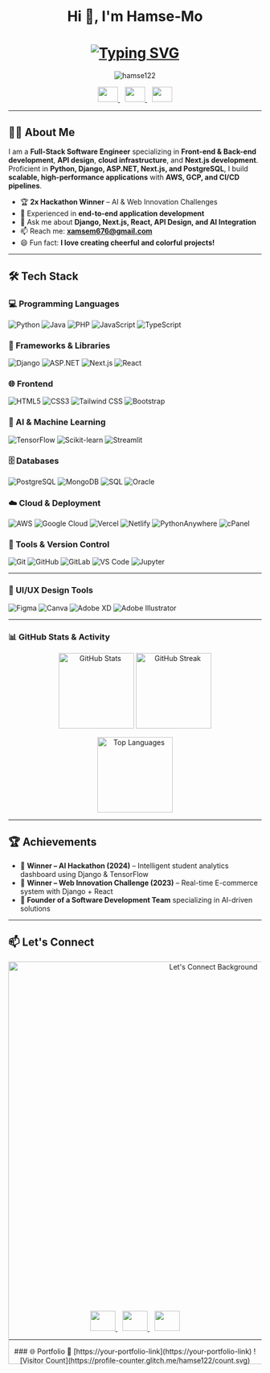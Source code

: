 <h1 align="center">Hi 💫, I'm Hamse-Mo </h1>
<div align="center">

  <!-- Animated Typing Header -->
  <h1>
    <a href="https://git.io/typing-svg">
      <img src="https://readme-typing-svg.herokuapp.com/?lines=Full-Stack+Software+Engineer;AI+Integration+Specialist;Hackathon+Champion;Open+Source+Contributor&center=true&size=30&color=FFD700&width=650&height=60&duration=4000&pause=1000" alt="Typing SVG" />
    </a>
  </h1>

  <!-- Profile Views -->
  <p align="center">
    <img src="https://komarev.com/ghpvc/?username=hamse122&label=Profile%20Views&color=FFD700&style=flat" alt="hamse122" />
  </p>

<!-- Social Links -->
<p align="center" style="margin: 0; padding: 0;">
  <a href="https://www.linkedin.com/in/hamse-mohamed-28a1a7351" target="_blank" style="margin: 0 5px;">
    <img src="https://raw.githubusercontent.com/rahuldkjain/github-profile-readme-generator/master/src/images/icons/Social/linked-in-alt.svg" height="30" width="40" style="border: none; margin: 0;" />
  </a>
  <a href="https://www.instagram.com/xamse8328/?hl=en" target="_blank" style="margin: 0 5px;">
    <img src="https://raw.githubusercontent.com/rahuldkjain/github-profile-readme-generator/master/src/images/icons/Social/instagram.svg" height="30" width="40" style="border: none; margin: 0;" />
  </a>
  <a href="https://www.facebook.com/share/12DtxupVJwk/" target="_blank" style="margin: 0 5px;">
    <img src="https://raw.githubusercontent.com/rahuldkjain/github-profile-readme-generator/master/src/images/icons/Social/facebook.svg" height="30" width="40" style="border: none; margin: 0;" />
  </a>
</p>

</div>

---

## 👨‍💻 About Me

I am a **Full-Stack Software Engineer** specializing in **Front-end & Back-end development**, **API design**, **cloud infrastructure**, and **Next.js development**.  
Proficient in **Python, Django, ASP.NET, Next.js, and PostgreSQL**, I build **scalable, high-performance applications** with **AWS, GCP, and CI/CD pipelines**.

- 🏆 **2x Hackathon Winner** – AI & Web Innovation Challenges  
- 🚀 Experienced in **end-to-end application development**  
- 💬 Ask me about **Django, Next.js, React, API Design, and AI Integration**  
- 📫 Reach me: **xamsem676@gmail.com**  
- 😄 Fun fact: **I love creating cheerful and colorful projects!**

---

## 🛠️ Tech Stack

### 💻 Programming Languages
![Python](https://img.shields.io/badge/-Python-3776AB?style=flat-square&logo=python&logoColor=white)
![Java](https://img.shields.io/badge/-Java-007396?style=flat-square&logo=java&logoColor=white)
![PHP](https://img.shields.io/badge/-PHP-777BB4?style=flat-square&logo=php&logoColor=white)
![JavaScript](https://img.shields.io/badge/-JavaScript-F7DF1E?style=flat-square&logo=javascript&logoColor=black)
![TypeScript](https://img.shields.io/badge/-TypeScript-3178C6?style=flat-square&logo=typescript&logoColor=white)


### 🧩 Frameworks & Libraries
![Django](https://img.shields.io/badge/-Django-092E20?style=flat-square&logo=django&logoColor=white)
![ASP.NET](https://img.shields.io/badge/-ASP.NET-512BD4?style=flat-square&logo=dotnet&logoColor=white)
![Next.js](https://img.shields.io/badge/-Next.js-000000?style=flat-square&logo=nextdotjs&logoColor=white)
![React](https://img.shields.io/badge/-React-61DAFB?style=flat-square&logo=react&logoColor=black)

### 🌐 Frontend
![HTML5](https://img.shields.io/badge/-HTML5-E34F26?style=flat-square&logo=html5&logoColor=white)
![CSS3](https://img.shields.io/badge/-CSS3-1572B6?style=flat-square&logo=css3&logoColor=white)
![Tailwind CSS](https://img.shields.io/badge/-Tailwind_CSS-38B2AC?style=flat-square&logo=tailwind-css&logoColor=white)
![Bootstrap](https://img.shields.io/badge/-Bootstrap-7952B3?style=flat-square&logo=bootstrap&logoColor=white)

### 🧠 AI & Machine Learning
![TensorFlow](https://img.shields.io/badge/-TensorFlow-FF6F00?style=flat-square&logo=tensorflow&logoColor=white)
![Scikit-learn](https://img.shields.io/badge/-Scikit_learn-F7931E?style=flat-square&logo=scikit-learn&logoColor=white)
![Streamlit](https://img.shields.io/badge/-Streamlit-FF4B4B?style=flat-square&logo=streamlit&logoColor=white)

### 🗄️ Databases
![PostgreSQL](https://img.shields.io/badge/-PostgreSQL-336791?style=flat-square&logo=postgresql&logoColor=white)
![MongoDB](https://img.shields.io/badge/-MongoDB-47A248?style=flat-square&logo=mongodb&logoColor=white)
![SQL](https://img.shields.io/badge/-SQL-003B57?style=flat-square&logo=sqlite&logoColor=white)
![Oracle](https://img.shields.io/badge/-Oracle-F80000?style=flat-square&logo=oracle&logoColor=white)

### ☁️ Cloud & Deployment
![AWS](https://img.shields.io/badge/-AWS-232F3E?style=flat-square&logo=amazon-aws&logoColor=white)
![Google Cloud](https://img.shields.io/badge/-Google_Cloud-4285F4?style=flat-square&logo=google-cloud&logoColor=white)
![Vercel](https://img.shields.io/badge/-Vercel-000000?style=flat-square&logo=vercel&logoColor=white)
![Netlify](https://img.shields.io/badge/-Netlify-00C7B7?style=flat-square&logo=netlify&logoColor=white)
![PythonAnywhere](https://img.shields.io/badge/-PythonAnywhere-1F425F?style=flat-square&logo=python&logoColor=white)
![cPanel](https://img.shields.io/badge/-cPanel-FF6C2C?style=flat-square&logo=cpanel&logoColor=white)

### 🧰 Tools & Version Control
![Git](https://img.shields.io/badge/-Git-F05032?style=flat-square&logo=git&logoColor=white)
![GitHub](https://img.shields.io/badge/-GitHub-181717?style=flat-square&logo=github&logoColor=white)
![GitLab](https://img.shields.io/badge/-GitLab-FCA121?style=flat-square&logo=gitlab&logoColor=white)
![VS Code](https://img.shields.io/badge/-VS_Code-007ACC?style=flat-square&logo=visual-studio-code&logoColor=white)
![Jupyter](https://img.shields.io/badge/-Jupyter-F37626?style=flat-square&logo=jupyter&logoColor=white)

---

### 🎨 UI/UX Design Tools

![Figma](https://img.shields.io/badge/-Figma-F24E1E?style=flat-square&logo=figma&logoColor=white)
![Canva](https://img.shields.io/badge/-Canva-00C4CC?style=flat-square&logo=canva&logoColor=white)
![Adobe XD](https://img.shields.io/badge/-Adobe_XD-FF61F6?style=flat-square&logo=adobe-xd&logoColor=white)
![Adobe Illustrator](https://img.shields.io/badge/-Adobe_Illustrator-FF9A00?style=flat-square&logo=adobe-illustrator&logoColor=white)

---

### 📊 GitHub Stats & Activity  

<p align="center">
  <img src="https://github-readme-stats.vercel.app/api?username=hamse122&show_icons=true&theme=tokyonight&hide_border=false&count_private=true" alt="GitHub Stats" height="150"/>
  <img src="https://github-readme-streak-stats.herokuapp.com/?user=hamse122&theme=tokyonight" alt="GitHub Streak" height="150"/>
</p>

<p align="center">
  <img src="https://github-readme-stats.vercel.app/api/top-langs/?username=hamse122&show_icons=true&layout=compact&theme=tokyonight&hide=hack,html" alt="Top Languages" height="150"/>
</p>


---



## 🏆 Achievements

- 🥇 **Winner – AI Hackathon (2024)** – Intelligent student analytics dashboard using Django & TensorFlow  
- 🥇 **Winner – Web Innovation Challenge (2023)** – Real-time E-commerce system with Django + React  
- 💼 **Founder of a Software Development Team** specializing in AI-driven solutions  

---

## 📫 Let's Connect

<p align="center">
  <img src="https://i.postimg.cc/XNBX8TMm/lets-connect-in-splashs-background-2CA4B0K-Photoroom.png" alt="Let's Connect Background" width="800"/>
</p>

<p align="center" style="position: relative; margin-top: -120px;">
  <a href="https://www.linkedin.com/in/hamse-mohamed-28a1a7351" target="_blank" style="margin: 0 5px;">
    <img src="https://raw.githubusercontent.com/rahuldkjain/github-profile-readme-generator/master/src/images/icons/Social/linked-in-alt.svg" height="40" width="50" />
  </a>
  <a href="https://twitter.com/your-twitter" target="_blank" style="margin: 0 5px;">
    <img src="https://raw.githubusercontent.com/rahuldkjain/github-profile-readme-generator/master/src/images/icons/Social/twitter.svg" height="40" width="50" />
  </a>
  <a href="https://wa.me/252653033254" target="_blank" style="margin: 0 5px;">
    <img src="https://upload.wikimedia.org/wikipedia/commons/6/6b/WhatsApp.svg" height="40" width="50" />
  </a>
</p>




---

<div align="center">
  ### 🌐 Portfolio  
  🔗 [https://your-portfolio-link](https://your-portfolio-link)  
  ![Visitor Count](https://profile-counter.glitch.me/hamse122/count.svg)
</div>
